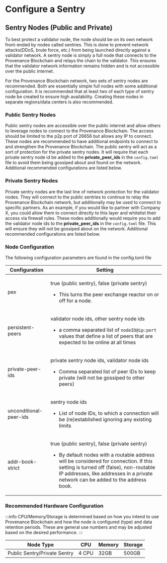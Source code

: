 # Configure a Sentry

## Sentry Nodes (Public and Private)

To best protect a validator node, the node should be on its own network front-ended by nodes called sentries. This is done to prevent network attacks(DDoS, brute force, etc.) from being launched directly against a validator network. A sentry node is simply a full node that connects to the Provenance Blockchain and relays the chain to the validator. This ensures that the validator network information remains hidden and is not accessible over the public internet.

For the Provenance Blockchain network, two sets of sentry nodes are recommended. Both are essentially simple full nodes with some additional configuration. It is recommended that at least two of each type of sentry node be created to ensure high availability. Creating these nodes in separate regions/data centers is also recommended.

### **Public Sentry Nodes**

Public sentry nodes are accessible over the public internet and allow others to leverage nodes to connect to the Provenance Blockchain. The access should be limited to the p2p port of 26656 but allows any IP to connect. These nodes are recommended to have additional endpoints to connect to and strengthen the Provenance Blockchain. The public sentry will act as a sort of protection for the private sentry nodes. It will require that each private sentry node id be added to the **private_peer**_**\_**_**ids** in the `config.toml` file to avoid them being gossiped about and found on the network. Additional recommended configurations are listed below.

### **Private Sentry Nodes**

Private sentry nodes are the last line of network protection for the validator nodes. They will connect to the public sentries to continue to relay the Provenance Blockchain network, but additionally may be used to connect to specific partners. As an example, if you would like to partner with Company X, you could allow them to connect directly to this layer and whitelist their access via firewall rules. These nodes additionally would require you to add the validator node ids to the **private_peer**_**\_**_**ids** in the `config.toml` file. This will ensure they will not be gossiped about on the network. Additional recommended configurations are listed below.

### **Node Configuration**

The following configuration parameters are found in the config.toml file

| Configuration          | Setting                                                                                                                                                                                                                                                                                  |
| ---------------------- | ---------------------------------------------------------------------------------------------------------------------------------------------------------------------------------------------------------------------------------------------------------------------------------------- |
| pex                    | <p>true (public sentry), false (private sentry)</p><ul><li>This turns the peer exchange reactor on or off for a node.</li></ul>                                                                                                                                                          |
| persistent-peers       | <p>validator node ids, other sentry node ids</p><ul><li>a comma separated list of <code>nodeID@ip:port</code> values that define a list of peers that are expected to be online at all times</li></ul>                                                                                   |
| private-peer-ids       | <p>private sentry node ids, validator node ids</p><ul><li>Comma separated list of peer IDs to keep private (will not be gossiped to other peers)</li></ul>                                                                                                                               |
| unconditional-peer-ids | <p>sentry node ids</p><ul><li>List of node IDs, to which a connection will be (re)established ignoring any existing limits</li></ul>                                                                                                                                                     |
| addr-book-strict       | <p>true (public sentry), false (private sentry)</p><ul><li>By default nodes with a routable address will be considered for connection. If this setting is turned off (false), non-routable IP addresses, like addresses in a private network can be added to the address book.</li></ul> |

### Recommended Hardware Configuration

:::info
CPU/Memory/Storage is determined based on how you intend to use Provenance Blockchain and how the node is configured (type) and data retention periods. These are general use numbers and may be adjusted based on the desired performance.
:::

| Node Type                    | CPU   | Memory | Storage |
| ---------------------------- | ----- | ------ | ------- |
| Public Sentry/Private Sentry | 4 CPU | 32GB   | 500GB   |
